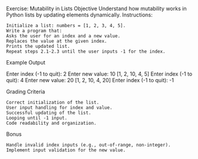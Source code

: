 Exercise: Mutability in Lists
Objective
Understand how mutability works in Python lists by updating elements dynamically.
Instructions:

    Initialize a list: numbers = [1, 2, 3, 4, 5].
    Write a program that:
    Asks the user for an index and a new value.
    Replaces the value at the given index.
    Prints the updated list.
    Repeat steps 2.1-2.3 until the user inputs -1 for the index.

Example Output

Enter index (-1 to quit): 2
Enter new value: 10
[1, 2, 10, 4, 5]
Enter index (-1 to quit): 4
Enter new value: 20
[1, 2, 10, 4, 20]
Enter index (-1 to quit): -1

Grading Criteria

    Correct initialization of the list.
    User input handling for index and value.
    Successful updating of the list.
    Looping until -1 input.
    Code readability and organization.

Bonus

    Handle invalid index inputs (e.g., out-of-range, non-integer).
    Implement input validation for the new value.